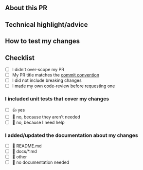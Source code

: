 <!--
  For Work In Progress Pull Requests, please use the Draft PR feature,
  see https://github.blog/2019-02-14-introducing-draft-pull-requests/ for further details.

  Before submitting a Pull Request, please ensure you've done the following:
  - 👷‍♀️ Create small PRs. In most cases, this will be possible.
  - ✅ Provide tests for your changes.
  - 📜 Use Conventional Commit for your PR name (see https://www.conventionalcommits.org/en/v1.0.0/).
  - 📝 Use descriptive commit messages.
  - 📗 Update any related documentation and include any relevant screenshots.
-->

## About this PR
<!--
Link the related issue if any.
-->
<!--
  - What is the bug/feature you make ? (If describe in the issue, don't repeat yourself, tell us)
  - Any other changes not in the issue ? Why did you add them ?
  - Add some scope to the changes if relevant
  - Try to give as much context as possible without any technical stuff here.

  For example :
  We need some CGU in our app that the user must accept before doing anythig. See issue #42 for more informations.

  In this PR I've created :
  - The CGU structure/database with a version for each CGU
  - the API to get the current CGU version for the user.
  - The business logic to validate the CGU
  What is Out of scope :
  - The mix task to create a new CGU
  - The Admin API to manage the CGU

  This is only back-end related stuff. For the front-end part, see this issue : #1337
-->

## Technical highlight/advice
<!--
    This part is for technical stuff.
    - Tell us what did you change to implement the feature or fix the bug.
    - Don't detail it too much if it's simple stuff.
    - Add more information if you made significant changes that can affect others.

    For example :
    To create the new API, I've created a new `CGUController` and a `CGU` Context.
    2 new routes :
     - GET /api/cgu
     - POST /api/cgu/accept
    I've created a new table in the database with a migration.
    The CGU is linked to the user (Many to Many).
    I've added the rule to deny anyone that did not accept the CGU.
-->

## How to test my changes
<!--
  - How to start the project. Any other dependancies to update ? Any database migration ?
  - Step-by-step guide to reproduce the bug or test the new feature.

  Try to be rather explicit but keep it as simple as possible.

  Example :
  - On server :
    - `git checkout implement-cgu-validation`
    - `mix ecto.reset`
    - `mix ecto.migrate`
    - `mix phx.server`
  Use the thunder client in vscode :
  - Register/Login (get the token)
  - Try to access this api without validating CGU : GET /api/apps. It should fail.
  - Validate the CGU ising the API POST /api/cgu/accept
  - Access the API agail, now it should work.
-->

## Checklist
- [ ] I didn't over-scope my PR
- [ ] My PR title matches the [commit convention](https://www.conventionalcommits.org/en/v1.0.0/)
- [ ] I did not include breaking changes
- [ ] I made my own code-review before requesting one

### I included unit tests that cover my changes
- [ ] 👍 yes
- [ ] 🙅 no, because they aren't needed
- [ ] 🙋 no, because I need help

### I added/updated the documentation about my changes
- [ ] 📜 README.md
- [ ] 📕 docs/*.md
- [ ] 📓 other
- [ ] 🙅 no documentation needed

